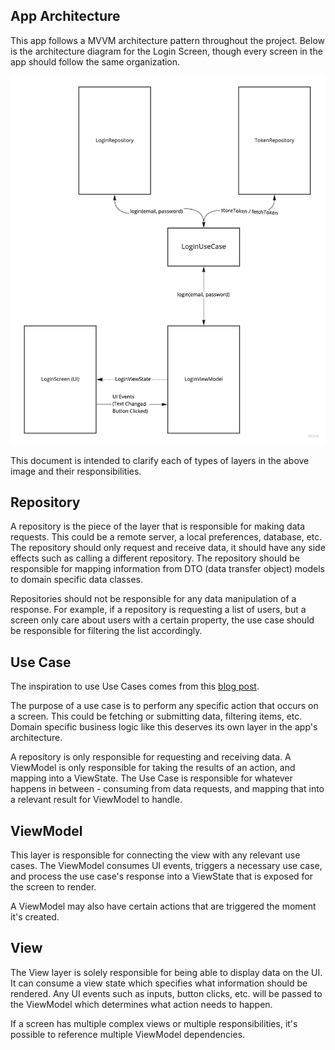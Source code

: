 ## App Architecture

This app follows a MVVM architecture pattern throughout the project. Below is the architecture
diagram for the Login Screen, though every screen in the app should follow the same organization.

![App architecture diagram](assets/AppModules.jpg)

This document is intended to clarify each of types of layers in the above image and their
responsibilities.

## Repository

A repository is the piece of the layer that is responsible for making data requests. This could be a
remote server, a local preferences, database, etc. The repository should only request and receive
data, it should have any side effects such as calling a different repository. The repository should
be responsible for mapping information from DTO (data transfer object) models to domain specific
data classes.

Repositories should not be responsible for any data manipulation of a response. For example, if a
repository is requesting a list of users, but a screen only care about users with a certain
property,
the use case should be responsible for filtering the list accordingly.

## Use Case

The inspiration to use Use Cases comes from
this [blog post](https://proandroiddev.com/why-you-need-use-cases-interactors-142e8a6fe576).

The purpose of a use case is to perform any specific action that occurs on a screen. This could be
fetching or submitting data, filtering items, etc. Domain specific business logic like this deserves
its own layer in the app's architecture.

A repository is only responsible for requesting and receiving data. A ViewModel is only responsible
for taking the results of an action, and mapping into a ViewState. The Use Case is responsible for
whatever happens in between - consuming from data requests, and mapping that into a relevant result
for ViewModel to handle.

## ViewModel

This layer is responsible for connecting the view with any relevant use cases. The ViewModel
consumes UI events, triggers a necessary use case, and process the use case's response into a
ViewState that is exposed for the screen to render.

A ViewModel may also have certain actions that are triggered the moment it's created.

## View

The View layer is solely responsible for being able to display data on the UI. It can consume a 
view state which specifies what information should be rendered. Any UI events such as inputs, button
clicks, etc. will be passed to the ViewModel which determines what action needs to happen.

If a screen has multiple complex views or multiple responsibilities, it's possible to reference
multiple ViewModel dependencies.